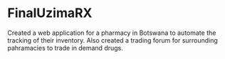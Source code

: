 # FinalUzimaRX
Created a web application for a pharmacy in Botswana to automate the tracking of their inventory. Also created a trading forum for surrounding pahramacies to trade in demand drugs. 
